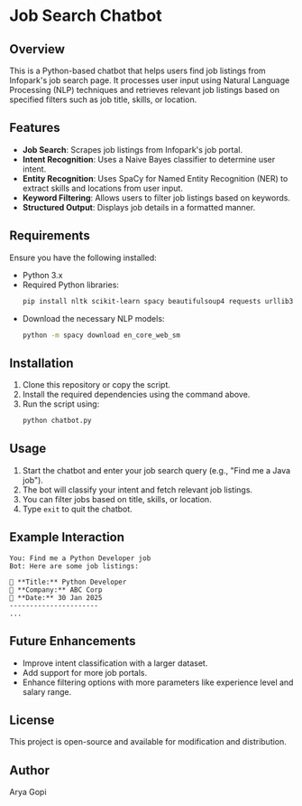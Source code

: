 # Job Search Chatbot

## Overview
This is a Python-based chatbot that helps users find job listings from Infopark's job search page. It processes user input using Natural Language Processing (NLP) techniques and retrieves relevant job listings based on specified filters such as job title, skills, or location.

## Features
- **Job Search**: Scrapes job listings from Infopark's job portal.
- **Intent Recognition**: Uses a Naive Bayes classifier to determine user intent.
- **Entity Recognition**: Uses SpaCy for Named Entity Recognition (NER) to extract skills and locations from user input.
- **Keyword Filtering**: Allows users to filter job listings based on keywords.
- **Structured Output**: Displays job details in a formatted manner.

## Requirements
Ensure you have the following installed:
- Python 3.x
- Required Python libraries:
  ```sh
  pip install nltk scikit-learn spacy beautifulsoup4 requests urllib3
  ```
- Download the necessary NLP models:
  ```sh
  python -m spacy download en_core_web_sm
  ```

## Installation
1. Clone this repository or copy the script.
2. Install the required dependencies using the command above.
3. Run the script using:
   ```sh
   python chatbot.py
   ```

## Usage
1. Start the chatbot and enter your job search query (e.g., "Find me a Java job").
2. The bot will classify your intent and fetch relevant job listings.
3. You can filter jobs based on title, skills, or location.
4. Type `exit` to quit the chatbot.

## Example Interaction
```
You: Find me a Python Developer job
Bot: Here are some job listings:

🔹 **Title:** Python Developer
🏢 **Company:** ABC Corp
📅 **Date:** 30 Jan 2025
----------------------
...
```

## Future Enhancements
- Improve intent classification with a larger dataset.
- Add support for more job portals.
- Enhance filtering options with more parameters like experience level and salary range.

## License
This project is open-source and available for modification and distribution.

## Author
Arya Gopi
